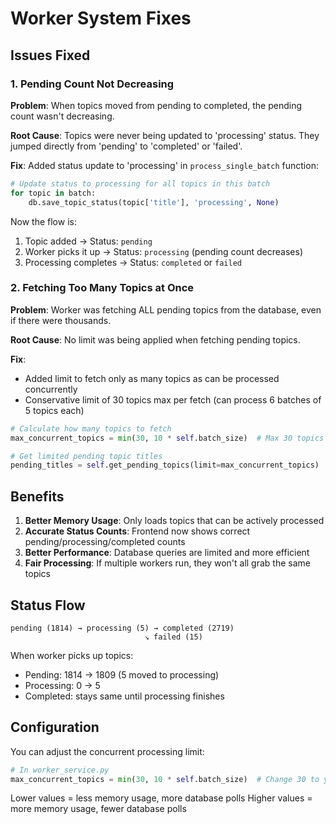 # Worker System Fixes

## Issues Fixed

### 1. Pending Count Not Decreasing

**Problem**: When topics moved from pending to completed, the pending count wasn't decreasing.

**Root Cause**: Topics were never being updated to 'processing' status. They jumped directly from 'pending' to 'completed' or 'failed'.

**Fix**: Added status update to 'processing' in `process_single_batch` function:
```python
# Update status to processing for all topics in this batch
for topic in batch:
    db.save_topic_status(topic['title'], 'processing', None)
```

Now the flow is:
1. Topic added → Status: `pending` 
2. Worker picks it up → Status: `processing` (pending count decreases)
3. Processing completes → Status: `completed` or `failed`

### 2. Fetching Too Many Topics at Once

**Problem**: Worker was fetching ALL pending topics from the database, even if there were thousands.

**Root Cause**: No limit was being applied when fetching pending topics.

**Fix**: 
- Added limit to fetch only as many topics as can be processed concurrently
- Conservative limit of 30 topics max per fetch (can process 6 batches of 5 topics each)

```python
# Calculate how many topics to fetch
max_concurrent_topics = min(30, 10 * self.batch_size)  # Max 30 topics at once

# Get limited pending topic titles  
pending_titles = self.get_pending_topics(limit=max_concurrent_topics)
```

## Benefits

1. **Better Memory Usage**: Only loads topics that can be actively processed
2. **Accurate Status Counts**: Frontend now shows correct pending/processing/completed counts
3. **Better Performance**: Database queries are limited and more efficient
4. **Fair Processing**: If multiple workers run, they won't all grab the same topics

## Status Flow

```
pending (1814) → processing (5) → completed (2719)
                              ↘ failed (15)
```

When worker picks up topics:
- Pending: 1814 → 1809 (5 moved to processing)
- Processing: 0 → 5
- Completed: stays same until processing finishes

## Configuration

You can adjust the concurrent processing limit:

```python
# In worker_service.py
max_concurrent_topics = min(30, 10 * self.batch_size)  # Change 30 to your preferred max
```

Lower values = less memory usage, more database polls
Higher values = more memory usage, fewer database polls


